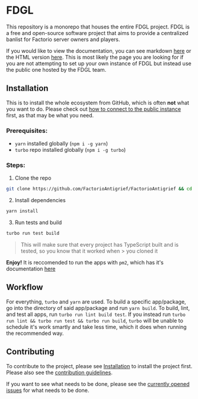 # FDGL

This repository is a monorepo that houses the entire FDGL project.
FDGL is a free and open-source software project that aims to provide a centralized banlist for Factorio server owners and players.

If you would like to view the documentation, you can see markdown [here](./docs/README.md) or the HTML version [here](https://factorioantigrief.github.io/FactorioAntigrief/).
This is most likely the page you are looking for if you are not attempting to set up your own instance of FDGL but instead use the public one hosted
by the FDGL team.

## Installation

This is to install the whole ecosystem from GitHub, which is often **not** what you want to do. Please check out
[how to connect to the public instance](https://factorioantigrief.github.io/FactorioAntigrief/#/./getting-started/connect-to-instance) first, as that may be what you need.

### Prerequisites:

-   `yarn` installed globally (`npm i -g yarn`)
-   `turbo` repo installed globally (`npm i -g turbo`)

### Steps:
1. Clone the repo
```sh
git clone https://github.com/FactorioAntigrief/FactorioAntigrief && cd FactorioAntigrief
```
2. Install dependencies
```sh
yarn install
```
3. Run tests and build
```sh
turbo run test build
``` 
> This will make sure that every project has TypeScript built and is tested, so you know that it worked when > you cloned it

**Enjoy!** It is reccomended to run the apps with `pm2`, which has it's documentation [here](https://pm2.io)

## Workflow

For everything, `turbo` and `yarn` are used. To build a specific app/package, go into the directory of said app/package and run `yarn build`. To build, lint, and test all apps, run `turbo run lint build test`. If you instead run `turbo run lint && turbo run test && turbo run build`, `turbo` will be unable to schedule it's work smartly and take less time, which it does when running the recommended way.

## Contributing

To contribute to the project, please see [Installation](#installation) to install the project first. Please also see the [contribution guidelines](CONTRIBUTING.md).

If you want to see what needs to be done, please see the [currently opened issues](https://github.com/FactorioAntigrief/FactorioAntigrief/issues) for what needs to be done.
